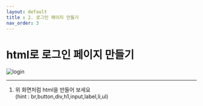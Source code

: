 ```yaml
---
layout: default
title : 2. 로그인 페이지 만들기
nav_order: 3
---
```


# html로 로그인 페이지 만들기
![login](/devjs/img/login.png)
- - -

1. 위 화면처럼 html을 만들어 보세요  
(hint : br,button,div,h1,input,label,li,ul)

